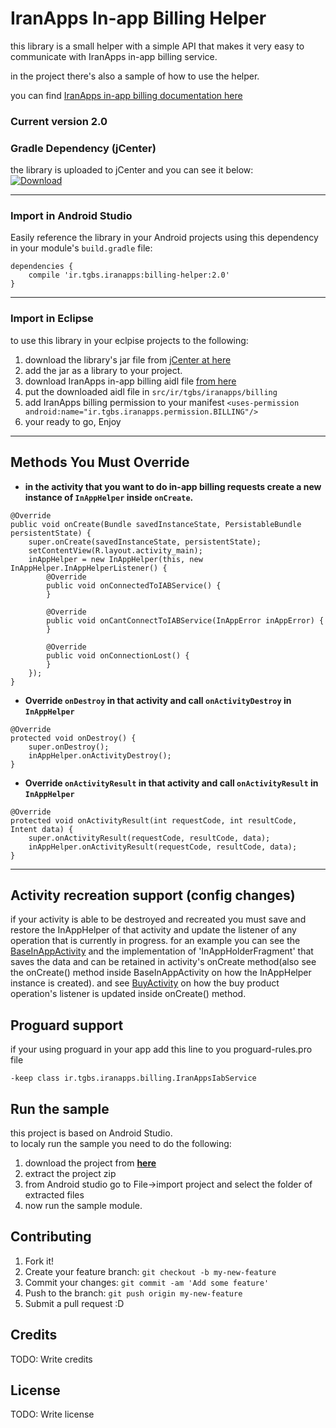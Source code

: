 # IranApps In-app Billing Helper

this library is a small helper with a simple API that makes it very easy to communicate with IranApps in-app billing service.

in the project there's also a sample of how to use the helper.

you can find [IranApps in-app billing documentation here](http://developer.iranapps.ir/docs/inappbilling)

### Current version 2.0

### Gradle Dependency (jCenter)  
the library is uploaded to jCenter and you can see it below:  
[ ![Download](https://api.bintray.com/packages/iranapps/maven/billing-helper/images/download.svg) ](https://bintray.com/iranapps/maven/billing-helper/_latestVersion)

---


### Import in Android Studio
Easily reference the library in your Android projects using this dependency in your module's `build.gradle` file:  
```Gradle
dependencies {
    compile 'ir.tgbs.iranapps:billing-helper:2.0'
}
```

---

### Import in Eclipse  
to use this library in your eclpise projects to the following:  
1. download the library's jar file from [jCenter at here](https://bintray.com/artifact/download/iranapps/maven/ir/tgbs/iranapps/billing-helper/2.0/billing-helper-2.0.jar)  
2. add the jar as a library to your project.  
3. download IranApps in-app billing aidl file [from here](https://raw.githubusercontent.com/IranApps/InAppBillingHelper/master/helper/src/main/aidl/ir/tgbs/iranapps/billing/IranAppsIabService.aidl)  
4. put the downloaded aidl file in `src/ir/tgbs/iranapps/billing`  
5. add IranApps billing permission to your manifest `<uses-permission android:name="ir.tgbs.iranapps.permission.BILLING"/>`  
6. your ready to go, Enjoy

---

## Methods You Must Override

* **in the activity that you want to do in-app billing requests create a new instance of `InAppHelper` inside `onCreate`.**  
```
@Override
public void onCreate(Bundle savedInstanceState, PersistableBundle persistentState) {
    super.onCreate(savedInstanceState, persistentState);
    setContentView(R.layout.activity_main);
    inAppHelper = new InAppHelper(this, new InAppHelper.InAppHelperListener() {
        @Override
        public void onConnectedToIABService() {
        }

        @Override
        public void onCantConnectToIABService(InAppError inAppError) {
        }

        @Override
        public void onConnectionLost() {
        }
    });
}
```
* **Override `onDestroy` in that activity and call `onActivityDestroy` in `InAppHelper`**  
```
@Override
protected void onDestroy() {
    super.onDestroy();
    inAppHelper.onActivityDestroy();
}
```
* **Override `onActivityResult` in that activity and call `onActivityResult` in `InAppHelper`**  
```
@Override
protected void onActivityResult(int requestCode, int resultCode, Intent data) {
    super.onActivityResult(requestCode, resultCode, data);
    inAppHelper.onActivityResult(requestCode, resultCode, data);
}
```

---

## Activity recreation support (config changes)
if your activity is able to be destroyed and recreated you must save and restore the InAppHelper of that activity and update the listener of any operation that is currently in progress.
for an example you can see the [BaseInAppActivity](https://github.com/IranApps/InAppBillingHelper/blob/master/sample/src/main/java/ir/tgbs/iranapps/inappbilling/sample/activity/BaseInAppActivity.java) and the implementation of 'InAppHolderFragment' that saves the data and can be retained in activity's onCreate method(also see the onCreate() method inside BaseInAppActivity on how the InAppHelper instance is created). and see [BuyActivity](https://github.com/IranApps/InAppBillingHelper/blob/master/sample/src/main/java/ir/tgbs/iranapps/inappbilling/sample/activity/BuyActivity.java) on how the buy product operation's listener is updated inside onCreate() method.


## Proguard support
if your using proguard in your app add this line to you proguard-rules.pro file
```
-keep class ir.tgbs.iranapps.billing.IranAppsIabService
```


## Run the sample
this project is based on Android Studio.  
to localy run the sample you need to do the following:

1. download the project from [**here**](https://github.com/IranApps/InAppBillingHelper/archive/master.zip)
2. extract the project zip
3. from Android studio go to File->import project and select the folder of extracted files
4. now run the sample module.

## Contributing

1. Fork it!
2. Create your feature branch: `git checkout -b my-new-feature`
3. Commit your changes: `git commit -am 'Add some feature'`
4. Push to the branch: `git push origin my-new-feature`
5. Submit a pull request :D

## Credits

TODO: Write credits

## License

TODO: Write license
